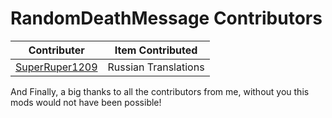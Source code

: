 # RandomDeathMessage Contributors

| Contributer |Item Contributed
| ------------- |:-------------:|
|[SuperRuper1209](https://www.curseforge.com/members/superruper1209/projects)| Russian Translations

And Finally, a big thanks to all the contributors from me, without you this mods would not have been possible!